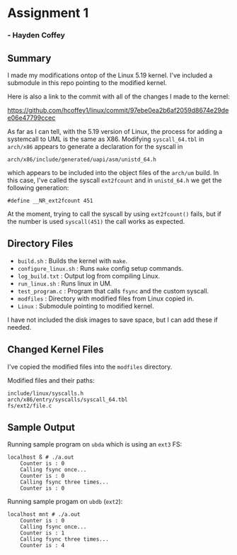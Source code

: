 # Assignment 1

### - Hayden Coffey

## Summary

I made my modifications ontop of the Linux 5.19 kernel.
I've included a submodule in this repo pointing to the
modified kernel.

Here is also a link to the commit with all of the changes I made to the kernel:

https://github.com/hcoffey1/linux/commit/97ebe0ea2b6af2059d8674e29dee06e47799ccec

As far as I can tell, with the 5.19 version of Linux,
the process for adding a systemcall to UML is the same
as X86. Modifying `syscall_64.tbl` in `arch/x86` appears to generate
a declaration for the syscall in

`arch/x86/include/generated/uapi/asm/unistd_64.h`

which appears to be included into the object files
of the `arch/um` build. In this case, I've called
the syscall `ext2fcount` and in `unistd_64.h` we get
the following generation:

`#define __NR_ext2fcount 451`

At the moment, trying to call the syscall by using `ext2fcount()`
fails, but if the number is used `syscall(451)` the call works
as expected.

## Directory Files

* `build.sh` : Builds the kernel with `make`.
* `configure_linux.sh` : Runs `make` config setup commands.
* `log_build.txt` : Output log from compiling Linux.
* `run_linux.sh` : Runs linux in UM.
* `test_program.c` : Program that calls `fsync` and the custom syscall.
* `modfiles` : Directory with modified files from Linux copied in.
* `Linux` : Submodule pointing to modified kernel.

I have not included the disk images to save space,
but I can add these if needed.

## Changed Kernel Files

I've copied the modified files into the `modfiles` directory.

Modified files and their paths:
```
include/linux/syscalls.h
arch/x86/entry/syscalls/syscall_64.tbl
fs/ext2/file.c
```

## Sample Output

Running sample program on `ubda` which is using an `ext3` FS:
```
localhost ß # ./a.out 
	Counter is : 0
	Calling fsync once...
	Counter is : 0
	Calling fsync three times...
	Counter is : 0
```

Running sample progam on `ubdb` (`ext2`):
```
localhost mnt # ./a.out 
	Counter is : 0
	Calling fsync once...
	Counter is : 1
	Calling fsync three times...
	Counter is : 4
```
